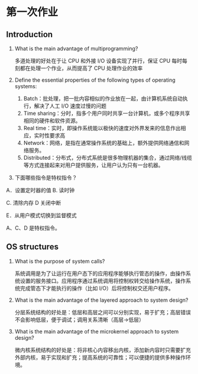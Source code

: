# 第一次作业

## Introduction

1. What is the main advantage of multiprogramming?

   多道处理的好处在于让 CPU 和外接 I/O 设备实现了并行，保证 CPU 每时每刻都在处理一个作业，从而提高了 CPU 处理作业的效率

2. Define the essential properties of the following types of operating systems:
   1. Batch：批处理，把一批内容相似的作业放在一起，由计算机系统自动执行，解决了人工 I/O 速度过慢的问题
   2. Time sharing：分时，指多个用户同时共享一台计算机，或多个程序共享相同的硬件和软件资源。
   3. Real time：实时，即操作系统能以极快的速度对外界发来的信息作出相应，实时性要求高
   4. Network：网络，是指在通常操作系统的基础上，额外提供网络通信和网络服务。
   5. Distributed：分布式，分布式系统是很多物理机器的集合，通过网络/线缆等方式连接起来对用户提供服务，让用户认为只有一台机器。

3. 下面哪些指令是特权指令？

  A．设置定时器的值  B. 读时钟

  C. 清除内存    D 关闭中断

  E．从用户模式切换到监督模式

 A、C、D 是特权指令。

## OS structures

1. What is the purpose of system calls?

   系统调用是为了让运行在用户态下的应用程序能够执行管态的操作，由操作系统设置的服务接口。应用程序通过系统调用将控制权转交给操作系统，操作系统完成管态下才能执行的操作（比如 I/O）后将控制权交还用户程序。

2. What is the main advantage of the layered approach to system design?

   分层系统结构的好处是：低层和高层之间可以分别实现，易于扩充；高层错误不会影响低层，便于调试；调用关系清晰（高层->低层）

3. What is the main advantage of the microkernel approach to system design?

   微内核系统结构的好处是：将非核心内容移出内核，添加新内容时只需要扩充外部内核，易于实现和扩充；提高系统的可靠性；可以便捷的提供多种操作环境。